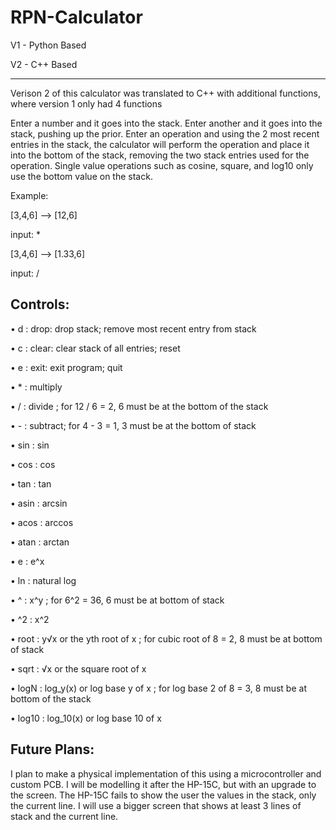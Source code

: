 # RPN-Calculator
V1 - Python Based

V2 - C++ Based

-----

Verison 2 of this calculator was translated to C++ with additional functions, where version 1 only had 4 functions

Enter a number and it goes into the stack. Enter another and it goes into the stack, pushing up the prior. Enter an operation and using the 2 most recent entries in the stack, the calculator will perform the operation and place it into the bottom of the stack, removing the two stack entries used for the operation. Single value operations such as cosine, square, and log10 only use the bottom value on the stack.


Example:

[3,4,6]   ––>  [12,6]

input: *         

[3,4,6]   ––>  [1.33,6]

input: /       


## Controls:
• d : drop: drop stack; remove most recent entry from stack

• c : clear: clear stack of all entries; reset

• e : exit: exit program; quit

• * : multiply
  
• / : divide ; for 12 / 6 = 2, 6 must be at the bottom of the stack

• - : subtract; for 4 - 3 = 1, 3 must be at the bottom of stack

• sin : sin

• cos : cos

• tan : tan

• asin : arcsin

• acos : arccos

• atan : arctan
  
• e : e^x

• ln : natural log

• ^ : x^y ; for 6^2 = 36, 6 must be at bottom of stack

• ^2 : x^2 

• root : y√x or the yth root of x ; for cubic root of 8 = 2, 8 must be at bottom of stack

• sqrt : √x or the square root of x

• logN : log_y(x) or log base y of x ; for log base 2 of 8 = 3, 8 must be at bottom of the stack

• log10 : log_10(x) or log base 10 of x


## Future Plans:
I plan to make a physical implementation of this using a microcontroller and custom PCB. I will be modelling it after the HP-15C, but with an upgrade to the screen. The HP-15C fails to show the user the values in the stack, only the  current line. I will use a bigger screen that shows at least 3 lines of stack and the current line.
